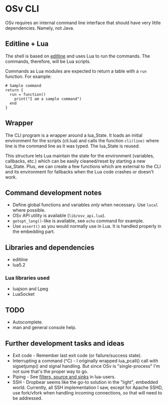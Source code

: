 OSv CLI
=======

OSv requires an internal command line interface that should have very little
dependencies. Namely, not Java.

Editline + Lua
--------------

The shell is based on [editline](http://thrysoee.dk/editline/) and uses Lua to
run the commands. The commands, therefore, will be Lua scripts.

Commands as Lua modules are expected to return a table with a `run` function.
For example:

```
# Sample command
return {
  run = function()
    print("I am a sample command")
  end
}
```

Wrapper
-------

The CLI program is a wrapper around a lua_State. It loads an initial
environment for the scripts (cli.lua) and calls the function `cli(line)` where
line is the command line as it was typed. The lua_State is reused.

This structure lets Lua maintain the state for the environment (variables,
callbacks, etc.) which can be easily cleaned/reset by starting a new lua_State.
Plus, we can create a few functions which are external to the CLI and its
environment for fallbacks when the Lua code crashes or doesn't work.

Command development notes
-------------------------

* Define global functions and variables *only* when necessary. Use `local`
  where possible.
* OSv API utility is available (`lib/osv_api.lua`).
* `getopt_long()`-like is available, see `echo` command for example.
* Use `assert()` as you would normally use in Lua. It is handled properly in
	the embedding part.

Libraries and dependencies
--------------------------

* editline
* lua5.2

### Lua libraries used

* luajson and Lpeg
* LuaSocket

TODO
----

* Autocomplete.
* man and general console help.

Further development tasks and ideas
-----------------------------------

* Exit code - Remember last exit code (or failure/success state).
* Interrupting a command (^C) - I originally wrapped lua_pcall() call with
  sigsetjump() and signal handling. But since OSv is "single-process" I'm not
  sure that's the proper way to go.
* Piping - See [filters, source and sinks](http://lua-users.org/wiki/FiltersSourcesAndSinks) in lua-users.
* SSH - Dropbear seems like the go-to solution in the "light", embedded world.
  Currently, all SSH implementation I saw, except for Apache SSHD, use
  fork/vfork when handling incoming connections, so that will need to be
  addressed.
